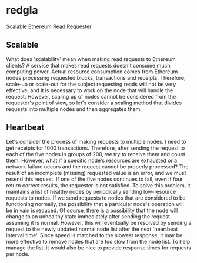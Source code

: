 # redgla
Scalable Ethereum Read Requester

## Scalable 
What does 'scalability' mean when making read requests to Ethereum clients? A service that makes read requests doesn't consume much computing power. Actual resource consumption comes from Ethereum nodes processing requested blocks, transactions and receipts. Therefore, scale-up or scale-out for the subject requesting reads will not be very effective, and it is necessary to work on the node that will handle the request. However, scaling up of nodes cannot be considered from the requester's point of view, so let's consider a scaling method that divides requests into multiple nodes and then aggregates them.

## Heartbeat
Let's consider the process of making requests to multiple nodes. I need to get receipts for 1000 transactions. Therefore, after sending the request to each of the five nodes in groups of 200, we try to receive them and count them. However, what if a specific node's resources are exhausted or a network failure occurs and the request cannot be properly processed? The result of an incomplete (missing) requested value is an error, and we must resend this request. If one of the five nodes continues to fail, even if four return correct results, the requester is not satisfied. To solve this problem, it maintains a list of healthy nodes by periodically sending low-resource requests to nodes. If we send requests to nodes that are considered to be functioning normally, the possibility that a particular node's operation will be in vain is reduced. Of course, there is a possibility that the node will change to an unhealthy state immediately after sending the request assuming it is normal. However, this will eventually be resolved by sending a request to the newly updated normal node list after the next 'heartbeat interval time'. Since speed is matched to the slowest response, it may be more effective to remove nodes that are too slow from the node list. To help manage the list, it would also be nice to provide response times for requests per node.





